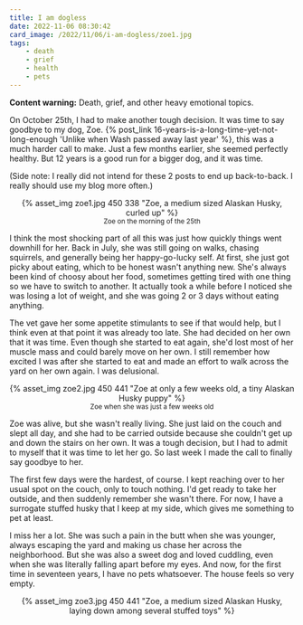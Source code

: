 ```yaml
---
title: I am dogless
date: 2022-11-06 08:30:42
card_image: /2022/11/06/i-am-dogless/zoe1.jpg
tags:
    - death
    - grief
    - health
    - pets
---
```


<div class="updated"><p><strong>Content warning:</strong> Death, grief, and other heavy emotional topics.</p></div>

On October 25th, I had to make another tough decision. It was time to say goodbye to my dog, Zoe. {% post_link 16-years-is-a-long-time-yet-not-long-enough 'Unlike when Wash passed away last year' %}, this was a much harder call to make. Just a few months earlier, she seemed perfectly healthy. But 12 years is a good run for a bigger dog, and it was time.

(Side note: I really did not intend for these 2 posts to end up back-to-back. I really should use my blog more often.)

<p style="text-align:center">{% asset_img zoe1.jpg 450 338 "Zoe, a medium sized Alaskan Husky, curled up" %}<br><small>Zoe on the morning of the 25th</small></p>

<!-- more -->
I think the most shocking part of all this was just how quickly things went downhill for her. Back in July, she was still going on walks, chasing squirrels, and generally being her happy-go-lucky self. At first, she just got picky about eating, which to be honest wasn't anything new. She's always been kind of choosy about her food, sometimes getting tired with one thing so we have to switch to another. It actually took a while before I noticed she was losing a lot of weight, and she was going 2 or 3 days without eating anything.

The vet gave her some appetite stimulants to see if that would help, but I think even at that point it was already too late. She had decided on her own that it was time. Even though she started to eat again, she'd lost most of her muscle mass and could barely move on her own. I still remember how excited I was after she started to eat and made an effort to walk across the yard on her own again. I was delusional.

<p style="text-align:center">{% asset_img zoe2.jpg 450 441 "Zoe at only a few weeks old, a tiny Alaskan Husky puppy" %}<br><small>Zoe when she was just a few weeks old</small></p>

Zoe was alive, but she wasn't really living. She just laid on the couch and slept all day, and she had to be carried outside because she couldn't get up and down the stairs on her own. It was a tough decision, but I had to admit to myself that it was time to let her go. So last week I made the call to finally say goodbye to her.

The first few days were the hardest, of course. I kept reaching over to her usual spot on the couch, only to touch nothing. I'd get ready to take her outside, and then suddenly remember she wasn't there. For now, I have a surrogate stuffed husky that I keep at my side, which gives me something to pet at least.

I miss her a lot. She was such a pain in the butt when she was younger, always escaping the yard and making us chase her across the neighborhood. But she was also a sweet dog and loved cuddling, even when she was literally falling apart before my eyes. And now, for the first time in seventeen years, I have no pets whatsoever. The house feels so very empty.

<p style="text-align:center">{% asset_img zoe3.jpg 450 441 "Zoe, a medium sized Alaskan Husky, laying down among several stuffed toys" %}</p>